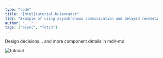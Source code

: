 ```yaml
---
type: "code"
title: "[html]tutorial-buienradar"
tldr: "Example of using asynchronous communication and delayed rendering"
author: "..."
tags: ["async", "fetch"]
---
```


Design decisions... and more component details in mdlr-md    

![tutorial](mdlr://localhost:8443/bundler/html?unit=[html]tutorial-buienradar|style="height:100%;width:100%;")
